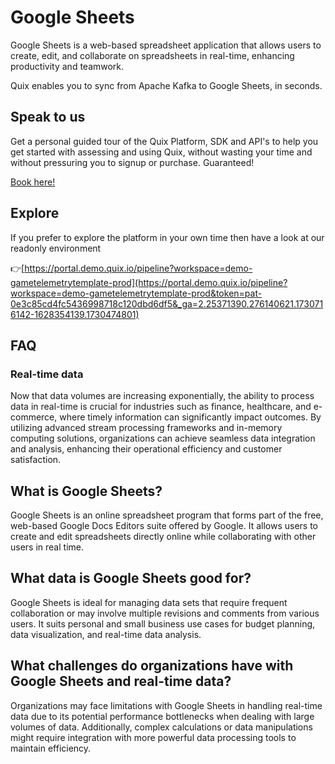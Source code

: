 <!--[tech-name]-->
# Google Sheets

<!--[ai-blurb-about-tech]-->
Google Sheets is a web-based spreadsheet application that allows users to create, edit, and collaborate on spreadsheets in real-time, enhancing productivity and teamwork.

Quix enables you to sync from Apache Kafka <span id="to_or_from">to</span> <span id="techname">Google Sheets</span>, in seconds.

## Speak to us

Get a personal guided tour of the Quix Platform, SDK and API's to help you get started with assessing and using Quix, without wasting your time and without pressuring you to signup or purchase. Guaranteed!

[Book here!](https://share.hsforms.com/1iW0TmZzKQMChk0lxd_tGiw4yjw2?__hstc=175542013.19c333c2ae8002be5fbc6a17a447e442.1730474801833.1730474801833.1730716142494.2&__hssc=175542013.2.1730716142494&__hsfp=3927774151)

## Explore

If you prefer to explore the platform in your own time then have a look at our readonly environment

👉[https://portal.demo.quix.io/pipeline?workspace=demo-gametelemetrytemplate-prod](https://portal.demo.quix.io/pipeline?workspace=demo-gametelemetrytemplate-prod&token=pat-0e3c85cd4fc5436998718c120dbd6df5&_ga=2.25371390.276140621.1730716142-1628354139.1730474801)

## FAQ

### Real-time data

Now that data volumes are increasing exponentially, the ability to process data in real-time is crucial for industries such as finance, healthcare, and e-commerce, where timely information can significantly impact outcomes. By utilizing advanced stream processing frameworks and in-memory computing solutions, organizations can achieve seamless data integration and analysis, enhancing their operational efficiency and customer satisfaction.

## What is <span id="techname">Google Sheets</span>?

<!--[tech-seo-text]-->
Google Sheets is an online spreadsheet program that forms part of the free, web-based Google Docs Editors suite offered by Google. It allows users to create and edit spreadsheets directly online while collaborating with other users in real time.

## What data is <span id="techname">Google Sheets</span> good for?

<!--[tech-data-seo-text]-->
Google Sheets is ideal for managing data sets that require frequent collaboration or may involve multiple revisions and comments from various users. It suits personal and small business use cases for budget planning, data visualization, and real-time data analysis.

## What challenges do organizations have with <span id="techname">Google Sheets</span> and real-time data?

<!--[tech-challenges-seo-text]-->
Organizations may face limitations with Google Sheets in handling real-time data due to its potential performance bottlenecks when dealing with large volumes of data. Additionally, complex calculations or data manipulations might require integration with more powerful data processing tools to maintain efficiency.